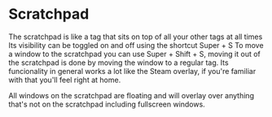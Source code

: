 # Scratchpad

The scratchpad is like a tag that sits on top of all your other tags at all times
Its visibility can be toggled on and off using the shortcut Super + S
To move a window to the scratchpad you can use Super + Shift + S, moving it out
of the scratchpad is done by moving the window to a regular tag.
Its funcionality in general works a lot like the Steam overlay, if you're familiar
with that you'll feel right at home.

All windows on the scratchpad are floating and will overlay over anything
that's not on the scratchpad including fullscreen windows.

